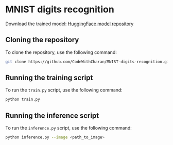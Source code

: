 # MNIST digits recognition

Download the trained model: [HuggingFace model repository](https://huggingface.co/CodeWithCharan/MNIST-Model)

## Cloning the repository

To clone the repository, use the following command:

```sh
git clone https://github.com/CodeWithCharan/MNIST-digits-recognition.git
```

## Running the training script

To run the `train.py` script, use the following command:

```sh
python train.py
```

## Running the inference script

To run the `inference.py` script, use the following command:

```sh
python inference.py --image <path_to_image>
```
